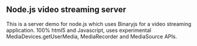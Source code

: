 ## Node.js video streaming server

This is a server demo for node.js which uses Binaryjs for a video streaming application. 100% html5 and Javascript, uses experimental MediaDevices.getUserMedia, MediaRecorder and MediaSource APIs.
